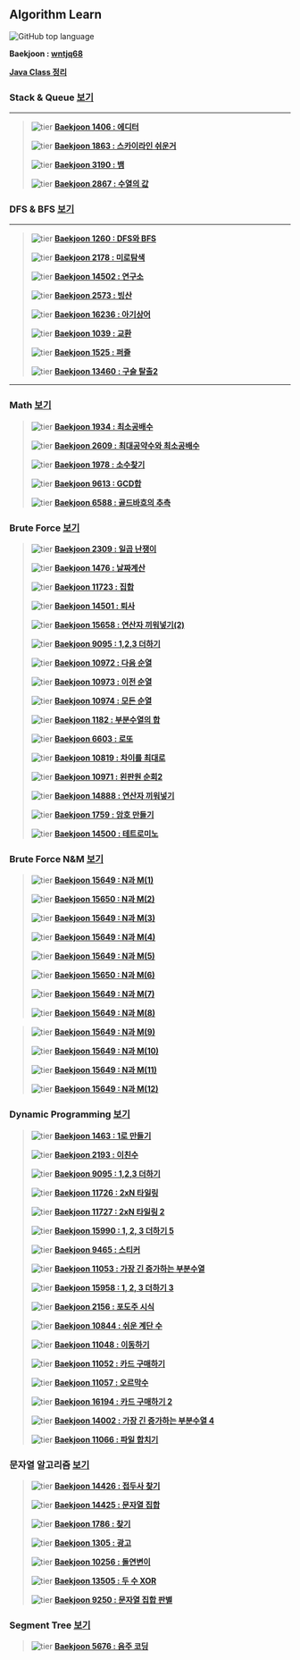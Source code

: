 ## Algorithm Learn

![GitHub top language](https://img.shields.io/github/languages/top/wntjq68/algorithm-learn?color=red&logo=Java)

**Baekjoon : [wntjq68](https://www.acmicpc.net/user/wntjq68)**

**[Java Class 정리](https://github.com/wntjq68/algorithm-learn/tree/master/Java%20Class)**



### Stack & Queue [보기](https://github.com/wntjq68/algorithm-learn/tree/master/Stack%20%26%20Queue)

---

>![tier](https://img.shields.io/badge/Tier-Silver3-silver) **[Baekjoon 1406 : 에디터](https://github.com/wntjq68/algorithm-learn/tree/master/Stack%20%26%20Queue/1406)**
>
>![tier](https://img.shields.io/badge/Tier-Silver1-silver) **[Baekjoon 1863 : 스카이라인 쉬운거](https://github.com/wntjq68/algorithm-learn/tree/master/Stack%20%26%20Queue/1863)**
>
>![tier](https://img.shields.io/badge/Tier-Gold5-gold) **[Baekjoon 3190 : 뱀](https://github.com/wntjq68/algorithm-learn/tree/master/Stack%20%26%20Queue/3190)** 
>
> ![tier](https://img.shields.io/badge/Tier-Platinum4-platinum) **[Baekjoon 2867 : 수열의 값](https://github.com/wntjq68/algorithm-learn/tree/master/Stack%20%26%20Queue/2867)**



### DFS & BFS [보기](https://github.com/wntjq68/algorithm-learn/tree/master/DFS%20%26%20BFS)

---

>![tier](https://img.shields.io/badge/Tier-Silver2-silver) **[Baekjoon 1260 : DFS와 BFS](https://github.com/wntjq68/algorithm-learn/tree/master/DFS%20%26%20BFS/1260)** 
>
>![tier](https://img.shields.io/badge/Tier-Silver1-silver) **[Baekjoon 2178 : 미로탐색](https://github.com/wntjq68/algorithm-learn/tree/master/DFS%20%26%20BFS/2178)** 
>
>![tier](https://img.shields.io/badge/Tier-Gold5-gold) **[Baekjoon 14502 : 연구소](https://github.com/wntjq68/algorithm-learn/tree/master/DFS%20%26%20BFS/14502)** 
>
>![tier](https://img.shields.io/badge/Tier-Gold4-gold) **[Baekjoon 2573 : 빙산](https://github.com/wntjq68/algorithm-learn/tree/master/DFS%20%26%20BFS/2573)**
>
>![tier](https://img.shields.io/badge/Tier-Gold4-gold) **[Baekjoon 16236 : 아기상어](https://github.com/wntjq68/algorithm-learn/tree/master/DFS%20%26%20BFS/16236)**
>
>![tier](https://img.shields.io/badge/Tier-Gold3-gold) **[Baekjoon 1039 : 교환](https://github.com/wntjq68/algorithm-learn/tree/master/DFS%20%26%20BFS/1039)**
>
>![tier](https://img.shields.io/badge/Tier-Gold2-gold) **[Baekjoon 1525 : 퍼즐](https://github.com/wntjq68/algorithm-learn/tree/master/DFS%20%26%20BFS/1525)**
>
>![tier](https://img.shields.io/badge/Tier-Gold2-gold) **[Baekjoon 13460 : 구슬 탈출2](https://github.com/wntjq68/algorithm-learn/tree/master/DFS%20%26%20BFS/13460)** 

---


### Math [보기](https://github.com/wntjq68/algorithm-learn/tree/master/수학)
>![tier](https://img.shields.io/badge/Tier-Silver5-silver) **[Baekjoon 1934 : 최소공배수](https://github.com/wntjq68/algorithm-learn/tree/master/Math/1934)** 
>
>![tier](https://img.shields.io/badge/Tier-Silver5-silver) **[Baekjoon 2609 : 최대공약수와 최소공배수](https://github.com/wntjq68/algorithm-learn/tree/master/Math/2609)** 
>
>![tier](https://img.shields.io/badge/Tier-Silver4-silver) **[Baekjoon 1978 : 소수찾기](https://github.com/wntjq68/algorithm-learn/tree/master/Math/1978)** 
>
>![tier](https://img.shields.io/badge/Tier-Silver3-silver) **[Baekjoon 9613 : GCD합](https://github.com/wntjq68/algorithm-learn/tree/master/Math/9613)** 
>
>![tier](https://img.shields.io/badge/Tier-Silver1-silver) **[Baekjoon 6588 : 골드바흐의 추측](https://github.com/wntjq68/algorithm-learn/tree/master/Math/6588)** 

### Brute Force [보기](https://github.com/wntjq68/algorithm-learn/tree/master/Brute%20Force)

>![tier](https://img.shields.io/badge/Tier-Bronze2-brown) **[Baekjoon 2309 : 일곱 난쟁이](https://github.com/wntjq68/algorithm-learn/tree/master/Brute%20Force/2309)** 
>
>![tier](https://img.shields.io/badge/Tier-Silver5-silver) **[Baekjoon 1476 : 날짜계산](https://github.com/wntjq68/algorithm-learn/tree/master/Brute%20Force/1476)**
>
>![tier](https://img.shields.io/badge/Tier-Siver3-silver) **[Baekjoon 11723 : 집합](https://github.com/wntjq68/algorithm-learn/tree/master/Brute%20Force/11723)** 
>
>![tier](https://img.shields.io/badge/Tier-Siver3-silver) **[Baekjoon 14501 : 퇴사](https://github.com/wntjq68/algorithm-learn/tree/master/Brute%20Force/14501)**
>
>![tier](https://img.shields.io/badge/Tier-Siver3-silver) **[Baekjoon 15658 : 연산자 끼워넣기(2)](https://github.com/wntjq68/algorithm-learn/tree/master/Brute%20Force/15658)**  
>
>![tier](https://img.shields.io/badge/Tier-Siver3-silver) **[Baekjoon 9095 : 1,2,3 더하기](https://github.com/wntjq68/algorithm-learn/tree/master/Brute%20Force/9095)**  
>
>![tier](https://img.shields.io/badge/Tier-Siver3-silver) **[Baekjoon 10972 : 다음 순열](https://github.com/wntjq68/algorithm-learn/tree/master/Brute%20Force/10972)**
>
>![tier](https://img.shields.io/badge/Tier-Siver3-silver) **[Baekjoon 10973 : 이전 순열](https://github.com/wntjq68/algorithm-learn/tree/master/Brute%20Force/10973)**
>
>![tier](https://img.shields.io/badge/Tier-Siver3-silver) **[Baekjoon 10974 : 모든 순열](https://github.com/wntjq68/algorithm-learn/tree/master/Brute%20Force/10974)**  
>
>![tier](https://img.shields.io/badge/Tier-Siver2-silver) **[Baekjoon 1182 : 부분수열의 합](https://github.com/wntjq68/algorithm-learn/tree/master/Brute%20Force/1182)**  
>
>![tier](https://img.shields.io/badge/Tier-Siver2-silver) **[Baekjoon 6603 : 로또](https://github.com/wntjq68/algorithm-learn/tree/master/Brute%20Force/6603)**
>
>![tier](https://img.shields.io/badge/Tier-Siver2-silver) **[Baekjoon 10819 : 차이를 최대로](https://github.com/wntjq68/algorithm-learn/tree/master/Brute%20Force/10819)** 
>
>![tier](https://img.shields.io/badge/Tier-Siver3-silver) **[Baekjoon 10971 : 왼판원 순회2](https://github.com/wntjq68/algorithm-learn/tree/master/Brute%20Force/10971)**     
>
>![tier](https://img.shields.io/badge/Tier-Siver3-silver) **[Baekjoon 14888 : 연산자 끼워넣기](https://github.com/wntjq68/algorithm-learn/tree/master/Brute%20Force/14888)**
>
>![tier](https://img.shields.io/badge/Tier-Gold5-gold) **[Baekjoon 1759 : 암호 만들기](https://github.com/wntjq68/algorithm-learn/tree/master/Brute%20Force/1759)**    
>
>![tier](https://img.shields.io/badge/Tier-Gold5-gold) **[Baekjoon 14500 : 테트로미노](https://github.com/wntjq68/algorithm-learn/tree/master/Brute%20Force/14500)**  

### Brute Force N&M [보기](https://github.com/wntjq68/algorithm-learn/tree/master/Brute%20Force%20N%26M)

>![tier](https://img.shields.io/badge/Tier-Silver3-silver) **[Baekjoon 15649 : N과 M(1)](https://github.com/wntjq68/algorithm-learn/tree/master/Brute%20Force%20N%26M/15649)** 
>
>![tier](https://img.shields.io/badge/Tier-Silver3-silver) **[Baekjoon 15650 : N과 M(2)](https://github.com/wntjq68/algorithm-learn/tree/master/Brute%20Force%20N%26M/15650)** 
>
>![tier](https://img.shields.io/badge/Tier-Silver3-silver) **[Baekjoon 15649 : N과 M(3)](https://github.com/wntjq68/algorithm-learn/tree/master/Brute%20Force%20N%26M/15651)** 
>
>![tier](https://img.shields.io/badge/Tier-Silver3-silver) **[Baekjoon 15649 : N과 M(4)](https://github.com/wntjq68/algorithm-learn/tree/master/Brute%20Force%20N%26M/15652)** 
>
>![tier](https://img.shields.io/badge/Tier-Silver3-silver) **[Baekjoon 15649 : N과 M(5)](https://github.com/wntjq68/algorithm-learn/tree/master/Brute%20Force%20N%26M/15654)** 
>
>![tier](https://img.shields.io/badge/Tier-Silver3-silver) **[Baekjoon 15650 : N과 M(6)](https://github.com/wntjq68/algorithm-learn/tree/master/Brute%20Force%20N%26M/15655)** 
>
>![tier](https://img.shields.io/badge/Tier-Silver3-silver) **[Baekjoon 15649 : N과 M(7)](https://github.com/wntjq68/algorithm-learn/tree/master/Brute%20Force%20N%26M/15656)** 
>
>![tier](https://img.shields.io/badge/Tier-Silver3-silver) **[Baekjoon 15649 : N과 M(8)](https://github.com/wntjq68/algorithm-learn/tree/master/Brute%20Force%20N%26M/15657)** 

>![tier](https://img.shields.io/badge/Tier-Silver2-silver) **[Baekjoon 15649 : N과 M(9)](https://github.com/wntjq68/algorithm-learn/tree/master/Brute%20Force%20N%26M/15663)** 
>
>![tier](https://img.shields.io/badge/Tier-Silver2-silver) **[Baekjoon 15649 : N과 M(10)](https://github.com/wntjq68/algorithm-learn/tree/master/Brute%20Force%20N%26M/15664)** 
>
>![tier](https://img.shields.io/badge/Tier-Silver2-silver) **[Baekjoon 15649 : N과 M(11)](https://github.com/wntjq68/algorithm-learn/tree/master/Brute%20Force%20N%26M/15665)** 
>
>![tier](https://img.shields.io/badge/Tier-Silver2-silver) **[Baekjoon 15649 : N과 M(12)](https://github.com/wntjq68/algorithm-learn/tree/master/Brute%20Force%20N%26M/15666)** 
>

### Dynamic Programming [보기](https://github.com/wntjq68/algorithm-learn/tree/master/Dynamic%20Programming)
>![tier](https://img.shields.io/badge/Tier-Silver3-silver) **[Baekjoon 1463 : 1로 만들기 ](https://github.com/wntjq68/algorithm-learn/tree/master/Dynamic%20Programming/1463)** 
>
>![tier](https://img.shields.io/badge/Tier-Silver3-silver) **[Baekjoon 2193 : 이친수 ](https://github.com/wntjq68/algorithm-learn/tree/master/Dynamic%20Programming/2193)** 
>
>![tier](https://img.shields.io/badge/Tier-Silver3-silver) **[Baekjoon 9095 : 1,2,3 더하기 ](https://github.com/wntjq68/algorithm-learn/tree/master/Dynamic%20Programming/9095)** 
>
>![tier](https://img.shields.io/badge/Tier-Silver3-silver) **[Baekjoon 11726 : 2xN 타일링 ](https://github.com/wntjq68/algorithm-learn/tree/master/Dynamic%20Programming/11726)** 
>
>![tier](https://img.shields.io/badge/Tier-Silver3-silver) **[Baekjoon 11727 : 2xN 타일링 2](https://github.com/wntjq68/algorithm-learn/tree/master/Dynamic%20Programming/11727)** 
>
>![tier](https://img.shields.io/badge/Tier-Silver3-silver) **[Baekjoon 15990 : 1, 2, 3 더하기 5](https://github.com/wntjq68/algorithm-learn/tree/master/Dynamic%20Programming/15990)** 
>
>![tier](https://img.shields.io/badge/Tier-Silver2-silver) **[Baekjoon 9465 : 스티커](https://github.com/wntjq68/algorithm-learn/tree/master/Dynamic%20Programming/9465)**
>
>![tier](https://img.shields.io/badge/Tier-Silver2-silver) **[Baekjoon 11053 : 가장 긴 증가하는 부분수열](https://github.com/wntjq68/algorithm-learn/tree/master/Dynamic%20Programming/15958)**
>
>![tier](https://img.shields.io/badge/Tier-Silver2-silver) **[Baekjoon 15958 : 1, 2, 3 더하기 3](https://github.com/wntjq68/algorithm-learn/tree/master/Dynamic%20Programming/15958)**
>
>![tier](https://img.shields.io/badge/Tier-Silver1-silver) **[Baekjoon 2156 : 포도주 시식 ](https://github.com/wntjq68/algorithm-learn/tree/master/Dynamic%20Programming/2156)** 
>
>![tier](https://img.shields.io/badge/Tier-Silver1-silver) **[Baekjoon 10844 : 쉬운 계단 수 ](https://github.com/wntjq68/algorithm-learn/tree/master/Dynamic%20Programming/10844)** 
>
>![tier](https://img.shields.io/badge/Tier-Silver1-silver) **[Baekjoon 11048 : 이동하기 ](https://github.com/wntjq68/algorithm-learn/tree/master/Dynamic%20Programming/11048)** 
>
>![tier](https://img.shields.io/badge/Tier-Silver1-silver) **[Baekjoon 11052 : 카드 구매하기](https://github.com/wntjq68/algorithm-learn/tree/master/Dynamic%20Programming/11052)** 
>
>![tier](https://img.shields.io/badge/Tier-Silver1-silver) **[Baekjoon 11057 : 오르막수](https://github.com/wntjq68/algorithm-learn/tree/master/Dynamic%20Programming/11057)** 
>
>![tier](https://img.shields.io/badge/Tier-Silver1-silver) **[Baekjoon 16194 : 카드 구매하기 2](https://github.com/wntjq68/algorithm-learn/tree/master/Dynamic%20Programming/16194)** 
>
>![tier](https://img.shields.io/badge/Tier-Gold4-gold) **[Baekjoon 14002 : 가장 긴 증가하는 부분수열 4](https://github.com/wntjq68/algorithm-learn/tree/master/Dynamic%20Programming/15958)**
>
>![tier](https://img.shields.io/badge/Tier-Gold3-gold) **[Baekjoon 11066 : 파일 합치기](https://github.com/wntjq68/algorithm-learn/tree/master/Dynamic%20Programming/11066)** 


### 문자열 알고리즘 [보기](https://github.com/wntjq68/algorithm-learn/tree/master/문자열%20알고리즘)
>
>![tier](https://img.shields.io/badge/Tier-Silver4-silver) **[Baekjoon 14426 : 접두사 찾기](https://github.com/wntjq68/algorithm-learn/tree/master/문자열%20알고리즘/14426)**
>
>![tier](https://img.shields.io/badge/Tier-Silver3-silver) **[Baekjoon 14425 : 문자열 집합](https://github.com/wntjq68/algorithm-learn/tree/master/문자열%20알고리즘/14425)** 
>
>![tier](https://img.shields.io/badge/Tier-Gold1-gold) **[Baekjoon 1786 : 찾기](https://github.com/wntjq68/algorithm-learn/tree/master/문자열%20알고리즘/1786)** 
>
>![tier](https://img.shields.io/badge/Tier-Platinum5-platinum) **[Baekjoon 1305 : 광고](https://github.com/wntjq68/algorithm-learn/tree/master/문자열%20알고리즘/1305)** 
>
>![tier](https://img.shields.io/badge/Tier-Platinum3-platinum) **[Baekjoon 10256 : 돌연변이](https://github.com/wntjq68/algorithm-learn/tree/master/문자열%20알고리즘/10256)** 
>
>![tier](https://img.shields.io/badge/Tier-Platinum3-platinum) **[Baekjoon 13505 : 두 수 XOR](https://github.com/wntjq68/algorithm-learn/tree/master/문자열%20알고리즘/13505)** 
>
>![tier](https://img.shields.io/badge/Tier-Platinum2-platinum) **[Baekjoon 9250 : 문자열 집합 판별](https://github.com/wntjq68/algorithm-learn/tree/master/문자열%20알고리즘/9250)** 

### Segment Tree [보기](https://github.com/wntjq68/algorithm-learn/tree/master/Segment%20Tree)

>![tier](https://img.shields.io/badge/Tier-Gold1-gold) **[Baekjoon 5676 : 음주 코딩](https://github.com/wntjq68/algorithm-learn/tree/master/Segment%20Tree/5676)**

